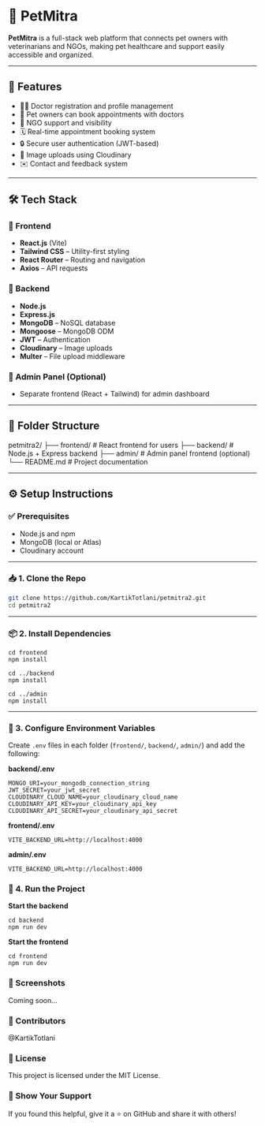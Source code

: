 # 🐾 PetMitra

**PetMitra** is a full-stack web platform that connects pet owners with veterinarians and NGOs, making pet healthcare and support easily accessible and organized.

---

## 🚀 Features

- 👨‍⚕️ Doctor registration and profile management  
- 🐶 Pet owners can book appointments with doctors  
- 🏥 NGO support and visibility  
- 🗓️ Real-time appointment booking system  
- 🔒 Secure user authentication (JWT-based)  
- 📸 Image uploads using Cloudinary  
- ✉️ Contact and feedback system  

---

## 🛠️ Tech Stack

### 🧠 Frontend

- **React.js** (Vite)
- **Tailwind CSS** – Utility-first styling
- **React Router** – Routing and navigation
- **Axios** – API requests

### 🔧 Backend

- **Node.js**
- **Express.js**
- **MongoDB** – NoSQL database
- **Mongoose** – MongoDB ODM
- **JWT** – Authentication
- **Cloudinary** – Image uploads
- **Multer** – File upload middleware

### 📁 Admin Panel (Optional)

- Separate frontend (React + Tailwind) for admin dashboard

---

## 📂 Folder Structure

petmitra2/
├── frontend/       # React frontend for users
├── backend/        # Node.js + Express backend
├── admin/          # Admin panel frontend (optional)
└── README.md       # Project documentation

---

## ⚙️ Setup Instructions

### ✅ Prerequisites

- Node.js and npm
- MongoDB (local or Atlas)
- Cloudinary account

---

### 📥 1. Clone the Repo

```bash
git clone https://github.com/KartikTotlani/petmitra2.git
cd petmitra2
```
---

### 📦 2. Install Dependencies
```
cd frontend
npm install

cd ../backend
npm install

cd ../admin
npm install
```

---

### 🔐 3. Configure Environment Variables

Create `.env` files in each folder (`frontend/`, `backend/`, `admin/`) and add the following:

**backend/.env**
```env
MONGO_URI=your_mongodb_connection_string
JWT_SECRET=your_jwt_secret
CLOUDINARY_CLOUD_NAME=your_cloudinary_cloud_name
CLOUDINARY_API_KEY=your_cloudinary_api_key
CLOUDINARY_API_SECRET=your_cloudinary_api_secret
```
**frontend/.env**
```
VITE_BACKEND_URL=http://localhost:4000
```
**admin/.env**
```
VITE_BACKEND_URL=http://localhost:4000
```

### 🧪 4. Run the Project
**Start the backend**
```
cd backend
npm run dev
```
**Start the frontend**
```
cd frontend
npm run dev
```
### 📸 Screenshots
Coming soon...

### 🤝 Contributors
@KartikTotlani

### 📄 License
This project is licensed under the MIT License.

### 🌟 Show Your Support
If you found this helpful, give it a ⭐ on GitHub and share it with others!


